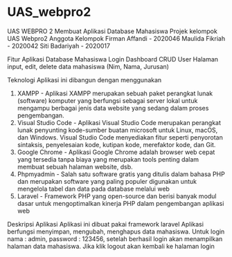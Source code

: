 # UAS_webpro2
UAS WEBPRO 2
Membuat Aplikasi Database Mahasiswa Projek kelompok UAS Webpro2 Anggota Kelompok
Firman Affandi - 2020046
Maulida Fikriah - 2020042
Siti Badariyah - 2020017

Fitur Aplikasi Database Mahasiswa
Login
Dashboard
CRUD User
Halaman input, edit, delete data mahasiswa (Nim, Nama, Jurusan)

Teknologi Aplikasi ini dibangun dengan menggunakan
1. XAMPP - Aplikasi XAMPP merupakan sebuah paket perangkat lunak (software) komputer yang berfungsi sebagai server lokal untuk mengampu berbagai jenis data website yang sedang dalam proses pengembangan.
2. Visual Studio Code - Aplikasi Visual Studio Code merupakan perangkat lunak penyunting kode-sumber buatan microsoft untuk Linux, macOS, dan Windows. Visual Studio Code menyediakan fitur seperti penyorotan sintaksis, penyelesaian kode, kutipan kode, merefaktor kode, dan Git.
3. Google Chrome - Aplikasi Google Chrome adalah browser web cepat yang tersedia tanpa biaya yang merupakan tools penting dalam membuat sebuah halaman website, dsb.
4. Phpmyadmin - Salah satu software gratis yang ditulis dalam bahasa PHP dan merupakan software yang paling populer digunakan untuk mengelola tabel dan data pada database melalui web
5. Laravel - Framework PHP yang open-source dan berisi banyak modul dasar untuk mengoptimalkan kinerja PHP dalam pengembangan aplikasi web

Deskripsi Aplikasi 
Aplikasi ini dibuat pakai framework laravel Aplikasi berfungsi menyimpan, mengubah, menghapus data mahasiswa. Untuk login nama : admin, password : 123456, setelah berhasil login akan menampilkan halaman data mahasiswa. Jika klik logout akan kembali ke halaman login
